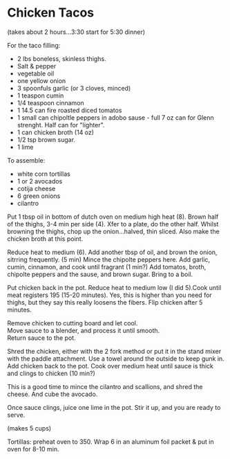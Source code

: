 # Chicken Tacos
(takes about 2 hours...3:30 start for 5:30 dinner)

For the taco filling:
* 2 lbs boneless, skinless thighs.
* Salt & pepper
* vegetable oil
* one yellow onion
* 3 spoonfuls garlic (or 3 cloves, minced)
* 1 teaspon cumin
* 1/4 teaspoon cinnamon
* 1 14.5 can fire roasted diced tomatos
* 1 small can chipoltle peppers in adobo sause - full 7 oz can for Glenn strenght.  Half can for "lighter".
* 1 can chicken broth (14 oz)
* 1/2 tsp brown sugar.
* 1 lime

To assemble:
* white corn tortillas
* 1 or 2 avocados
* cotija cheese
* 6 green onions
* cilantro

Put 1 tbsp oil in bottom of dutch oven on medium high heat (8).   Brown half of the thighs, 3-4 min per side (4).  Xfer to a plate, do the other half.
Whilst browning the thighs, chop up the onion…halved, thin sliced.  Also make the chicken broth at this point. 

Reduce heat to medium (6).  Add another tbsp of oil, and brown the onion, sitrring frequently.  (5 min)
Mince the chipolte peppers here.
Add garlic, cumin, cinnamon, and cook until fragrant (1 min?)
Add tomatos, broth, chipolte peppers and the sause, and brown sugar.  Bring to a boil.

Put chicken back in the pot.  Reduce heat to medium low (I did 5).Cook until meat registers 195 (15-20 minutes).  Yes, this is higher than you need for thighs, but they say this really loosens the fibers.  Flip chicken after 5 minutes.

Remove chicken to cutting board and let cool.  
Move sauce to a blender, and process it until smooth.  
Return sauce to the pot.

Shred the chicken, either with the 2 fork method or put it in the stand mixer with the paddle attachment.  Use a towel around the outside to keep gunk in.
Add chicken back to the pot.  Cook over medium heat until sauce is thick and clings to chicken (10 min?)

This is a good time to mince the cilantro and scallions, and shred the cheese.   And cube the avocado.

Once sauce clings, juice one lime in the pot.  Stir it up, and you are ready to serve.

(makes 5 cups)

Tortillas:  preheat oven to 350.  Wrap 6 in an aluminum foil packet & put in oven for 8-10 min.
